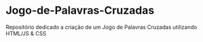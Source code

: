 # Jogo-de-Palavras-Cruzadas
Repositório dedicado a criação de um  Jogo de Palavras Cruzadas utilizando HTML/JS &amp; CSS

